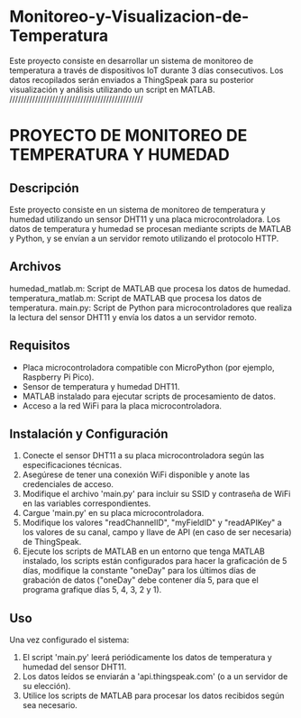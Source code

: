 # Monitoreo-y-Visualizacion-de-Temperatura
Este proyecto consiste en desarrollar un sistema de monitoreo de temperatura a través de dispositivos IoT durante 3 días consecutivos. Los datos recopilados serán enviados a ThingSpeak para su posterior visualización y análisis utilizando un script en MATLAB. 
///////////////////////////////////////////////


PROYECTO DE MONITOREO DE TEMPERATURA Y HUMEDAD
=============================================

Descripción
-----------
Este proyecto consiste en un sistema de monitoreo de temperatura y humedad utilizando un sensor DHT11 y una placa microcontroladora. Los datos de temperatura y humedad se procesan mediante scripts de MATLAB y Python, y se envían a un servidor remoto utilizando el protocolo HTTP.

Archivos
--------
humedad_matlab.m: Script de MATLAB que procesa los datos de humedad.
temperatura_matlab.m: Script de MATLAB que procesa los datos de temperatura.
main.py: Script de Python para microcontroladores que realiza la lectura del sensor DHT11 y envía los datos a un servidor remoto.

Requisitos
----------
- Placa microcontroladora compatible con MicroPython (por ejemplo, Raspberry Pi Pico).
- Sensor de temperatura y humedad DHT11.
- MATLAB instalado para ejecutar scripts de procesamiento de datos.
- Acceso a la red WiFi para la placa microcontroladora.

Instalación y Configuración
---------------------------
1. Conecte el sensor DHT11 a su placa microcontroladora según las especificaciones técnicas.
2. Asegúrese de tener una conexión WiFi disponible y anote las credenciales de acceso.
3. Modifique el archivo 'main.py' para incluir su SSID y contraseña de WiFi en las variables correspondientes.
4. Cargue 'main.py' en su placa microcontroladora.
5. Modifique los valores "readChannelID", "myFieldID" y "readAPIKey" a los valores de su canal, campo y llave de API (en caso de ser necesaria) de ThingSpeak.
6. Ejecute los scripts de MATLAB en un entorno que tenga MATLAB instalado, los scripts están configurados para hacer la graficación de 5 días, modifique la constante "oneDay" para los últimos días de grabación de datos ("oneDay" debe contener día 5, para que el programa grafique días 5, 4, 3, 2 y 1).

Uso
---
Una vez configurado el sistema:
1. El script 'main.py' leerá periódicamente los datos de temperatura y humedad del sensor DHT11.
2. Los datos leídos se enviarán a 'api.thingspeak.com' (o a un servidor de su elección).
3. Utilice los scripts de MATLAB para procesar los datos recibidos según sea necesario.
